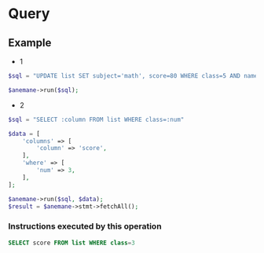 # Query

## Example

- 1

```php
$sql = "UPDATE list SET subject='math', score=80 WHERE class=5 AND name='michael'"

$anemane->run($sql);
```

- 2

```php
$sql = "SELECT :column FROM list WHERE class=:num"

$data = [
    'columns' => [
        'column' => 'score',
    ],
    'where' => [
        'num' => 3,
    ],
];

$anemane->run($sql, $data);
$result = $anemane->stmt->fetchAll();
```

### Instructions executed by this operation

```sql
SELECT score FROM list WHERE class=3
```